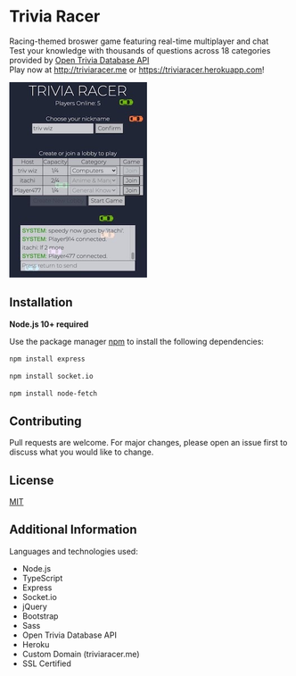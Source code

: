 # Trivia Racer

Racing-themed broswer game featuring real-time multiplayer and chat<br>
Test your knowledge with thousands of questions across 18 categories provided by [Open Trivia Database API](https://opentdb.com/api_config.php)<br>
Play now at http://triviaracer.me or https://triviaracer.herokuapp.com!

![TriviaRacer](client/images/triviaracer.jpeg)

## Installation
**Node.js 10+ required**

Use the package manager [npm](https://www.npmjs.com) to install the following dependencies: 

```bash
npm install express
```
```bash
npm install socket.io
```
```bash
npm install node-fetch
```

## Contributing
Pull requests are welcome. For major changes, please open an issue first to discuss what you would like to change.

## License
[MIT](https://choosealicense.com/licenses/mit/)

## Additional Information
Languages and technologies used:
  - Node.js
  - TypeScript
  - Express
  - Socket.io
  - jQuery
  - Bootstrap
  - Sass
  - Open Trivia Database API
  - Heroku
  - Custom Domain (triviaracer.me)
  - SSL Certified

